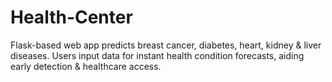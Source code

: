 # Health-Center
Flask-based web app predicts breast cancer, diabetes, heart, kidney &amp; liver diseases. Users input data for instant health condition forecasts, aiding early detection &amp; healthcare access.
